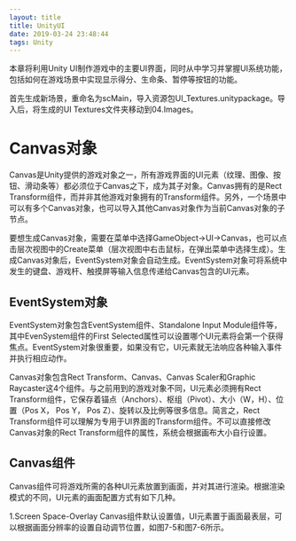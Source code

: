 ```yaml
---
layout: title
title: UnityUI
date: 2019-03-24 23:48:44
tags: Unity
---
```

本章将利用Unity UI制作游戏中的主要UI界面，同时从中学习并掌握UI系统功能，包括如何在游戏场景中实现显示得分、生命条、暂停等按钮的功能。

<!--more-->

首先生成新场景，重命名为scMain，导入资源包UI_Textures.unitypackage。导入后，将生成的UI Textures文件夹移动到04.Images。

# Canvas对象
Canvas是Unity提供的游戏对象之一，所有游戏界面的UI元素（纹理、图像、按钮、滑动条等）都必须位于Canvas之下，成为其子对象。Canvas拥有的是Rect Transform组件，而并非其他游戏对象拥有的Transform组件。另外，一个场景中可以有多个Canvas对象，也可以导入其他Canvas对象作为当前Canvas对象的子节点。

要想生成Canvas对象，需要在菜单中选择GameObject->UI->Canvas，也可以点击层次视图中的Create菜单（层次视图中右击鼠标，在弹出菜单中选择生成）。生成Canvas对象后，EventSystem对象会自动生成。EventSystem对象可将系统中发生的键盘、游戏杆、触摸屏等输入信息传递给Canvas包含的UI元素。

## EventSystem对象

EventSystem对象包含EventSystem组件、Standalone Input Module组件等，其中EvenSystem组件的First Selected属性可以设置哪个UI元素将会第一个获得焦点。EventSystem对象很重要，如果没有它，UI元素就无法响应各种输入事件并执行相应动作。

Canvas对象包含Rect Transform、Canvas、Canvas Scaler和Graphic Raycaster这4个组件。与之前用到的游戏对象不同，UI元素必须拥有Rect Transform组件，它保存着锚点（Anchors）、枢组（Pivot）、大小（W，H）、位置（Pos X， Pos Y， Pos Z）、旋转以及比例等很多信息。简言之，Rect Transform组件可以理解为专用于UI界面的Transform组件。不可以直接修改Canvas对象的Rect Transform组件的属性，系统会根据画布大小自行设置。

## Canvas组件
Canvas组件可将游戏所需的各种UI元素放置到画面，并对其进行渲染。根据渲染模式的不同，UI元素的画面配置方式有如下几种。

1.Screen Space-Overlay
Canvas组件默认设置值，UI元素置于画面最表层，可以根据画面分辨率的设置自动调节位置，如图7-5和图7-6所示。
